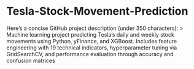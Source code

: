 # Tesla-Stock-Movement-Prediction
Here’s a concise GitHub project description (under 350 characters):  > Machine learning project predicting Tesla’s daily and weekly stock movements using Python, yFinance, and XGBoost. Includes feature engineering with 19 technical indicators, hyperparameter tuning via GridSearchCV, and performance evaluation through accuracy and confusion matrices
